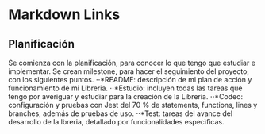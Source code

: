 # Markdown Links

## Planificación
Se comienza con la planificación, para conocer lo que tengo que estudiar e implementar.
Se crean milestone, para hacer el seguimiento del proyecto, con los siguientes puntos.
⋅⋅*README: descripción de mi plan de acción y funcionamiento de mi Libreria.
⋅⋅*Estudio: incluyen todas las tareas que tengo por averiguar y estudiar para la creación de la Libreria.
⋅⋅*Codeo: configuración y pruebas con Jest del 70 % de statements, functions, lines y branches, además de pruebas de uso.
⋅⋅*Test: tareas del avance del desarrollo de la lbreria, detallado por funcionalidades especìficas.





